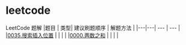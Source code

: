 # leetcode
LeetCode 题解
|题目 | 类型| 建议刷题顺序 | 解题方法 |
|---|---| --- | --- |
|[0035.搜索插入位置](https://github.com/youngyangyang04/leetcode/blob/master/problems/0035.搜索插入位置.md) | | | |
|[0000.两数之和](https://github.com/youngyangyang04/leetcode/blob/master/problems/0000.%E4%B8%A4%E6%95%B0%E4%B9%8B%E5%92%8C.md) | | | |
